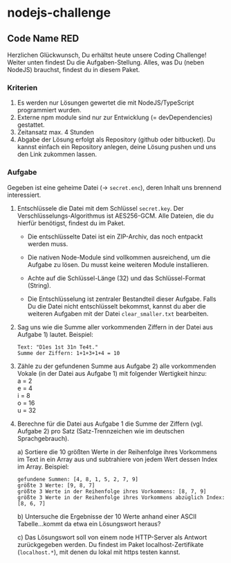 # nodejs-challenge
## Code Name RED

Herzlichen Glückwunsch, Du erhältst heute unsere Coding Challenge! Weiter unten findest Du die Aufgaben-Stellung.
Alles, was Du (neben NodeJS) brauchst, findest du in diesem Paket.

### Kriterien
1. Es werden nur Lösungen gewertet die mit NodeJS/TypeScript programmiert wurden. 
2. Externe npm module sind nur zur Entwicklung (= devDependencies) gestattet.
3. Zeitansatz max. 4 Stunden
4. Abgabe der Lösung erfolgt als Repository (github oder bitbucket). Du kannst einfach ein Repository anlegen, deine Lösung pushen und
 uns den Link zukommen lassen.

### Aufgabe

Gegeben ist eine geheime Datei (-> `secret.enc`), deren Inhalt uns brennend interessiert.
1. Entschlüssele die Datei mit dem Schlüssel `secret.key`. Der Verschlüsselungs-Algorithmus ist AES256-GCM. Alle Dateien, die du hierfür benötigst, findest du im Paket. 
    - Die entschlüsselte Datei ist ein ZIP-Archiv, das noch entpackt werden muss.
    - Die nativen Node-Module sind vollkommen ausreichend, um die Aufgabe zu lösen. Du musst keine weiteren Module installieren.
    - Achte auf die Schlüssel-Länge (32) und das Schlüssel-Format (String).
    
    - Die Entschlüsselung ist zentraler Bestandteil dieser Aufgabe. Falls Du die Datei nicht entschlüsselt bekommst, kannst du aber die
     weiteren Aufgaben mit der Datei `clear_smaller.txt` bearbeiten. 
2. Sag uns wie die Summe aller vorkommenden Ziffern in der Datei aus Aufgabe 1) lautet.
   Beispiel:
   ```
   Text: "D1es 1st 31n Te4t."
   Summe der Ziffern: 1+1+3+1+4 = 10 
   ```
3. Zähle zu der gefundenen Summe aus Aufgabe 2) alle vorkommenden Vokale (in der Datei aus Aufgabe 1) mit folgender Wertigkeit hinzu:  
    a = 2  
    e = 4  
    i = 8  
    o = 16  
    u = 32
4. Berechne für die Datei aus Aufgabe 1 die Summe der Ziffern (vgl. Aufgabe 2) pro Satz (Satz-Trennzeichen wie im deutschen Sprachgebrauch).
    
    a) Sortiere die 10 größten Werte in der Reihenfolge ihres Vorkommens im Text in ein Array aus und subtrahiere von jedem Wert dessen Index im Array.
    Beispiel: 
    ```
    gefundene Summen: [4, 8, 1, 5, 2, 7, 9]
    größte 3 Werte: [9, 8, 7]
    größte 3 Werte in der Reihenfolge ihres Vorkommens: [8, 7, 9]
    größte 3 Werte in der Reihenfolge ihres Vorkommens abzüglich Index: [8, 6, 7]
    ```
    
    b) Untersuche die Ergebnisse der 10 Werte anhand einer ASCII Tabelle...kommt da etwa ein Lösungswort heraus?
    
    c) Das Lösungswort soll von einem node HTTP-Server als Antwort zurückgegeben werden. Du findest im Paket localhost-Zertifikate
     (`localhost.*`), mit denen du lokal mit https testen kannst.

